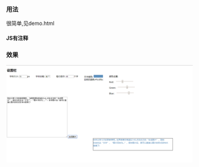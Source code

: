 ### 用法

很简单,见demo.html

#### JS有注释
### 效果
   
   ![image](https://github.com/niangkouss/pics/raw/master/text_to_picture.png)
